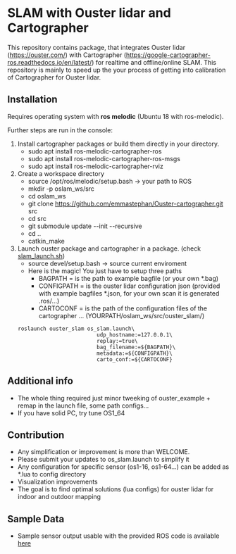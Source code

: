 # SLAM with Ouster lidar and Cartographer


This repository contains package, that integrates Ouster lidar (https://ouster.com/) with Cartographer (https://google-cartographer-ros.readthedocs.io/en/latest/) for realtime and
offline/online SLAM. This repository is mainly to speed up the your process of getting into calibration of Cartographer for Ouster lidar.
## Installation

Requires operating system with __ros melodic__ (Ubuntu 18 with ros-melodic).

Further steps are run in the console:
1. Install cartographer packages or build them directly in your directory.
    * sudo apt install ros-melodic-cartographer-ros
    * sudo apt install ros-melodic-cartographer-ros-msgs
    * sudo apt install ros-melodic-cartographer-rviz
2. Create a workspace directory
    * source /opt/ros/melodic/setup.bash -> your path to ROS
    * mkdir -p oslam_ws/src  
    * cd oslam_ws
    * git clone https://github.com/emmastephan/Ouster-cartographer.git src
    * cd src  
    * git submodule update --init --recursive
    * cd ..
    * catkin_make
3. Launch ouster package and cartographer in a package. (check [slam_launch.sh](./slam_launch.sh))
    * source devel/setup.bash -> source current enviroment
    * Here is the magic! You just have to setup three paths
      * BAGPATH = is the path to example bagfile (or your own *.bag)
      * CONFIGPATH = is the  ouster lidar configuration json (provided with example bagfiles *.json, for your own scan it is generated .ros/...)
      * CARTOCONF  = is the path of the configuration files  of the cartographer ... (YOURPATH/oslam_ws/src/ouster_slam/)
    ``` 
    roslaunch ouster_slam os_slam.launch\
                             udp_hostname:=127.0.0.1\
                             replay:=true\
                             bag_filename:=${BAGPATH}\
                             metadata:=${CONFIGPATH}\
                             carto_conf:=${CARTOCONF}
    ```
                            

## Additional info
* The whole thing required just minor tweeking of ouster_example + remap in the launch file, some path configs...
* If you have solid PC, try tune OS1_64

## Contribution
* Any simplification or improvement is more than WELCOME.
* Please submit your updates to os_slam.launch to simplify it
* Any configuration for specific sensor (os1-16, os1-64...) can be added as *.lua to config directory
* Visualization improvements
* The goal is to find optimal solutions (lua configs) for ouster lidar for indoor and outdoor mapping

## Sample Data

* Sample sensor output usable with the provided ROS code is available
  [here](https://data.ouster.io/sample-data-1.13)
  
